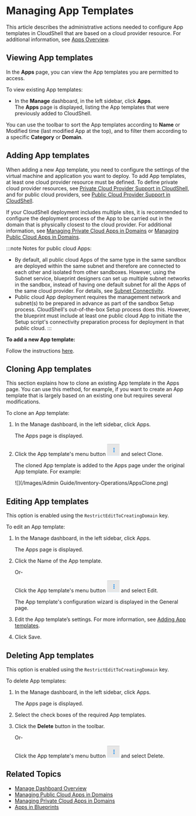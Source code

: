 # Managing App Templates

This article describes the administrative actions needed to configure App templates in CloudShell that are based on a cloud provider resource. For additional information, see [Apps Overview](https://help.quali.com/Online%20Help/0.0/Portal/Content/CSP/LAB-MNG/Features/Apps.htm).

## Viewing App templates

In the **Apps** page, you can view the App templates you are permitted to access.

To view existing App templates:

- In the **Manage** dashboard, in the left sidebar, click **Apps**.  
    The **Apps** page is displayed, listing the App templates that were previously added to CloudShell.

You can use the toolbar to sort the App templates according to **Name** or Modified time (last modified App at the top), and to filter them according to a specific **Category** or **Domain**.

## Adding App templates

When adding a new App template, you need to configure the settings of the virtual machine and application you want to deploy. To add App templates, at least one cloud provider resource must be defined. To define private cloud provider resources, see [Private Cloud Provider Support in CloudShell](https://help.quali.com/Online%20Help/0.0/Portal/Content/Admn/Prp-for-prvt-cld-prvdrs.htm), and for public cloud providers, see [Public Cloud Provider Support in CloudShell](https://help.quali.com/Online%20Help/0.0/Portal/Content/Admn/Prp-for-cld-prvdrs.htm).

If your CloudShell deployment includes multiple sites, it is recommended to configure the deployment process of the App to be carried out in the domain that is physically closest to the cloud provider. For additional information, see [Managing Private Cloud Apps in Domains](https://help.quali.com/Online%20Help/0.0/Portal/Content/Admn/Mng-Prvt-Cld-Apps-in-Dmns.htm) or [Managing Public Cloud Apps in Domains](https://help.quali.com/Online%20Help/0.0/Portal/Content/Admn/Mng-Pblc-Cld-Apps-in-Dmns.htm).

:::note Notes for public cloud Apps:
- By default, all public cloud Apps of the same type in the same sandbox are deployed within the same subnet and therefore are connected to each other and isolated from other sandboxes. However, using the Subnet service, blueprint designers can set up multiple subnet networks in the sandbox, instead of having one default subnet for all the Apps of the same cloud provider. For details, see [Subnet Connectivity](https://help.quali.com/Online%20Help/0.0/Portal/Content/Admn/Cnct-Ctrl-Subnets.htm).
- Public cloud App deployment requires the management network and subnet(s) to be prepared in advance as part of the sandbox Setup process. CloudShell's out-of-the-box Setup process does this. However, the blueprint must include at least one public cloud App to initiate the Setup script's connectivity preparation process for deployment in that public cloud.
:::

**To add a new App template:**

Follow the instructions [here](./manage-app-templates/app-template/adding-app-template).


## Cloning App templates

This section explains how to clone an existing App template in the Apps page. You can use this method, for example, if you want to create an App template that is largely based on an existing one but requires several modifications.

To clone an App template:

1. In the Manage dashboard, in the left sidebar, click Apps.
    
    The Apps page is displayed.
    
2. Click the App template's menu button ![](/Images/CloudShell-Portal/Manage/ExecutionServersServersMenuButton.png) and select Clone.
    
    The cloned App template is added to the Apps page under the original App template. For example:
    
    ![](/Images/Admin Guide/Inventory-Operations/AppsClone.png)
    

## Editing App templates

This option is enabled using the `RestrictEditToCreatingDomain` key.

To edit an App template:

1. In the Manage dashboard, in the left sidebar, click Apps.
    
    The Apps page is displayed.
    
2. Click the Name of the App template.
    
    Or-
    
    Click the App template's menu button ![](/Images/CloudShell-Portal/Manage/ExecutionServersServersMenuButton.png) and select Edit.
    
    The App template's configuration wizard is displayed in the General page.
    
3. Edit the App template’s settings. For more information, see [Adding App templates](https://help.quali.com/Online%20Help/0.0/Portal/Content/CSP/MNG/Mng-Apps.htm?Highlight=Managing%20App%20Templates#Adding).
4. Click Save.  
    

## Deleting App templates

This option is enabled using the `RestrictEditToCreatingDomain` key.

To delete App templates:

1. In the Manage dashboard, in the left sidebar, click Apps.
    
    The Apps page is displayed.
    
2. Select the check boxes of the required App templates.
3. Click the **Delete** button in the toolbar.
    
    Or-
    
    Click the App template's menu button ![](/Images/CloudShell-Portal/Manage/ExecutionServersServersMenuButton.png) and select Delete.
    

## Related Topics

- [Manage Dashboard Overview](https://help.quali.com/Online%20Help/0.0/Portal/Content/CSP/MNG/Mng-Ovrv.htm)
- [Managing Public Cloud Apps in Domains](https://help.quali.com/Online%20Help/0.0/Portal/Content/Admn/Mng-Pblc-Cld-Apps-in-Dmns.htm)
- [Managing Private Cloud Apps in Domains](https://help.quali.com/Online%20Help/0.0/Portal/Content/Admn/Mng-Prvt-Cld-Apps-in-Dmns.htm)
- [Apps in Blueprints](https://help.quali.com/Online%20Help/0.0/Portal/Content/CSP/LAB-MNG/App-Actns/Blprnt-Use-Apps.htm)
